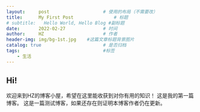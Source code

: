 ```yaml
---
layout:     post                    # 使用的布局（不需要改）
title:      My First Post               # 标题 
# subtitle:   Hello World, Hello Blog #副标题
date:       2022-02-27              # 时间
author:     HZ                      # 作者
header-img: img/bg-1st.jpg    #这篇文章标题背景图片
catalog: true                       # 是否归档
tags:                               #标签
    - 生活
---
```


## Hi!
欢迎来到HZ的博客小屋，希望在这里能收获到对你有用的知识！
这是我的第一篇博客。
这是一篇测试博客，如果还存在则证明本博客作者仍在更新。

